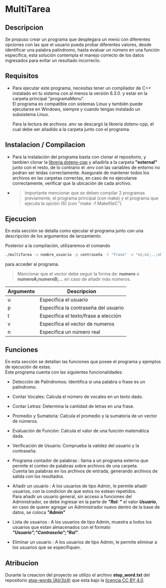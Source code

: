 # MultiTarea

## Descripcion
Se propuso crear un programa que desplegara un menú con diferentes opciones 
con las que el usuario pueda probar diferentes valores, desde identificar una
palabra palíndromo, hasta evaluar un número en una función específica, esta solución contempla el manejo correcto de los datos ingresados para evitar un resultado incorrecto.

## Requisitos
- 
  Para ejecutar este programa, necesitas tener un compilador de C++ instalado en tu sistema con al menos la versión 6.3.0. y estar en la carpeta principal "programaMenu".  
  El programa es compatible con sistemas Linux y también puede ejecutarse en Windows, siempre y cuando tengas instalado un subsistema Linux. 

  Para la lectura de archivos .env se descargó la librería dotenv-cpp, el cual debe ser añadido a la carpeta junto con el programa.

## Instalacion / Compilacion
* Para la instalación del programa basta con clonar el repositorio, y tambien clonar la [libreria dotenv-cpp](https://github.com/laserpants/dotenv-cpp.git) y añadirla a la carpeta __"external"__ junto con el resto, de lo contrario el .env con las variables de entorno no podran ser leidas correctamente. Asegurate de mantener todos los archivos en las carpetas correctas, en caso de no ejecutarse correctamente, verificar que la ubicación de cada archivo. 

* > Importante mencionar que se deben compilar 2 programas previamente, el programa principal (con make) y el programa que ejecuta la opción (6) (con "make -f MakefileC")

## Ejecucion
En esta sección se detalla como ejecutar el programa junto con una descripción de los argumentos de lanzamiento.  

Posterior a la compilación, utilizaremos el comando
```bash
./multiTarea -u nombre_usuario -p contraseña -t "frase" -v "n1;n2;..;nk" -n numero  
```
para acceder al programa.

> Mencionar que el vector debe seguir la forma de: __numero__ o __numeroA;numeroB;...__ en caso de añadir más números.


| Argumento | Descripcion                  |
| -------  | ----------------------------- |
| u | Especifica el usuario                |
| p | Especifica la contraseña del usuario |
| t | Especifica el texto/frase a elección |
| v | Especifica el vector de numeros      |
| n | Especifica un número real            |


## Funciones
En esta sección se detallan las funciones que posee el programa y ejemplos de ejecución de estas.    
Este programa cuenta con las siguientes funcionalidades:
  
  * Detección de Palíndromos: Identifica si una palabra o frase es un palíndromo.
  
  * Contar Vocales: Calcula el número de vocales en un texto dado.
  
  * Contar Letras: Determina la cantidad de letras en una frase.
  
  * Promedio y Sumatoria: Calcula el promedio y la sumatoria de un vector de números.
  
  * Evaluación de Función: Calcula el valor de una función matemática dada.

  * Verificación de Usuario: Comprueba la validez del usuario y la contraseña.

  * Programa contador de palabras : llama a un programa externo que permite el conteo de palabras sobre archivos de una carpeta.  
  Cuenta las palabras en los archivos de entrada, generando archivos de salida con los resultados.

  * Añadir un usuario : A los usuarios de tipo Admin, le permite añadir usuarios, con la condicion de que estos no estean repetidos.  
  Para añadir un usuario general, sin acceso a funciones del Administrador, se debe ingresar en la parte de ___"Rol: "___ el valor ___Usuario___, en caso de querer agregar un Administrador nuevo dentro de la base de datos, se coloca ___"Admin"___
  
  * Lista de usuarios : A los usuarios de tipo Admin, muestra a todos los usuarios que estan almacenados con el formato ___"Usuario";"Contraseña";"Rol"___.
  
  * Eliminar un usuario : A los usuarios de tipo Admin, le permite eliminar a los usuarios que se especifiquen.

## Atribucion
Durante la creacion del proyecto se utilizo el archivo __stop_word.txt__ del repositorio [stop-words (Alir3z4)](https://github.com/Alir3z4/stop-words) que esta bajo la [licencia CC BY 4.0](https://creativecommons.org/licenses/by/4.0/).
